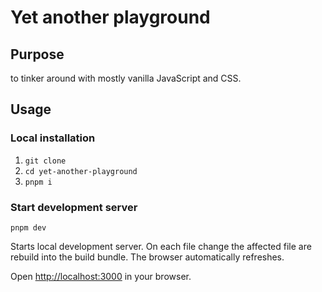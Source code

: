 # Yet another playground

## Purpose

to tinker around with mostly vanilla JavaScript and CSS.

## Usage

### Local installation

1. `git clone`
2. `cd yet-another-playground`
3. `pnpm i`

### Start development server

`pnpm dev`

Starts local development server. On each file change the affected file are rebuild into the build bundle. The browser automatically refreshes.

Open [http://localhost:3000](http://localhost:8080) in your browser.
